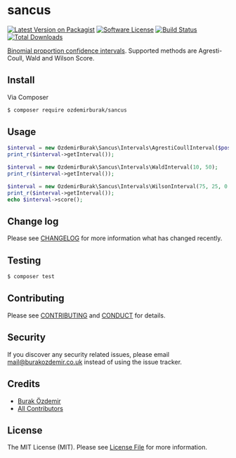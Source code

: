 # sancus

[![Latest Version on Packagist][ico-version]][link-packagist]
[![Software License][ico-license]](LICENSE.md)
[![Build Status][ico-travis]][link-travis]
[![Total Downloads][ico-downloads]][link-downloads]

[Binomial proportion confidence intervals](https://en.wikipedia.org/wiki/Binomial_proportion_confidence_interval). Supported methods are Agresti-Coull, Wald and Wilson Score.

## Install

Via Composer

``` bash
$ composer require ozdemirburak/sancus
```

## Usage

``` php
$interval = new OzdemirBurak\Sancus\Intervals\AgrestiCoullInterval($positive = 25, $negative = 25, $confidence = 0.95);
print_r($interval->getInterval());

$interval = new OzdemirBurak\Sancus\Intervals\WaldInterval(10, 50);
print_r($interval->getInterval());

$interval = new OzdemirBurak\Sancus\Intervals\WilsonInterval(75, 25, 0.90);
print_r($interval->getInterval());
echo $interval->score();
```

## Change log

Please see [CHANGELOG](CHANGELOG.md) for more information what has changed recently.

## Testing

``` bash
$ composer test
```

## Contributing

Please see [CONTRIBUTING](CONTRIBUTING.md) and [CONDUCT](CONDUCT.md) for details.

## Security

If you discover any security related issues, please email mail@burakozdemir.co.uk instead of using the issue tracker.

## Credits

- [Burak Özdemir][link-author]
- [All Contributors][link-contributors]

## License

The MIT License (MIT). Please see [License File](LICENSE.md) for more information.

[ico-version]: https://img.shields.io/packagist/v/ozdemirburak/sancus.svg?style=flat-square
[ico-license]: https://img.shields.io/badge/license-MIT-brightgreen.svg?style=flat-square
[ico-travis]: https://img.shields.io/travis/ozdemirburak/sancus/master.svg?style=flat-square
[ico-downloads]: https://img.shields.io/packagist/dt/ozdemirburak/sancus.svg?style=flat-square

[link-packagist]: https://packagist.org/packages/ozdemirburak/sancus
[link-travis]: https://travis-ci.org/ozdemirburak/sancus
[link-downloads]: https://packagist.org/packages/ozdemirburak/sancus
[link-author]: https://github.com/ozdemirburak
[link-contributors]: ../../contributors

